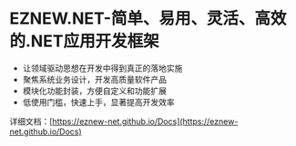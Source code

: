 # EZNEW.NET-简单、易用、灵活、高效的.NET应用开发框架

+ 让领域驱动思想在开发中得到真正的落地实施
+ 聚焦系统业务设计，开发高质量软件产品
+ 模块化功能封装，方便自定义和功能扩展
+ 低使用门槛，快速上手，显著提高开发效率

详细文档：[https://eznew-net.github.io/Docs](https://eznew-net.github.io/Docs)
